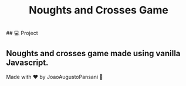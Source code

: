 <h1 align="center">
    Noughts and Crosses Game
</h1>

<br>
## 💻 Project

Noughts and crosses game made using vanilla Javascript.
---

Made with ♥ by JoaoAugustoPansani :wave: 
